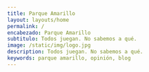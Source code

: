```yaml
---
title: Parque Amarillo
layout: layouts/home
permalink: /
encabezado: Parque Amarillo
subtitulo: Todos juegan. No sabemos a qué.
image: /static/img/logo.jpg
description: Todos juegan. No sabemos a qué.
keywords: parque amarillo, opinión, blog
---
```


